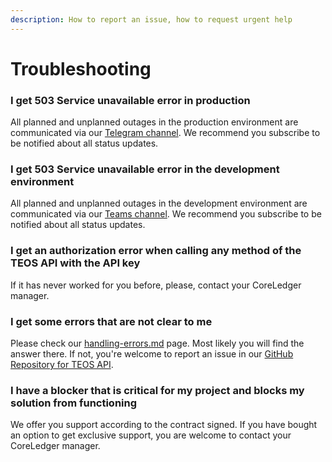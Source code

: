 ```yaml
---
description: How to report an issue, how to request urgent help
---
```


# Troubleshooting

### I get 503 Service unavailable error in production

All planned and unplanned outages in the production environment are communicated via our [Telegram channel](https://t.me/notifyteos). We recommend you subscribe to be notified about all status updates.

### I get 503 Service unavailable error in the development environment

All planned and unplanned outages in the development environment are communicated via our [Teams channel](https://teams.microsoft.com/l/team/19%3a7c74fdd4eda14673832c20b8f43e28f9%40thread.tacv2/conversations?groupId=77776e97-6a15-4726-b116-0331e989db66\&tenantId=aca70c4c-6fac-413e-9e55-3ae922e34bf8). We recommend you subscribe to be notified about all status updates.

### I get an authorization error when calling any method of the TEOS API with the API key

If it has never worked for you before, please, contact your CoreLedger manager.

### I get some errors that are not clear to me

Please check our [handling-errors.md](overview/handling-errors.md "mention") page. Most likely you will find the answer there. If not, you're welcome to report an issue in our [GitHub Repository for TEOS API](https://github.com/CoreLedger-TEOS/API/issues).

### I have a blocker that is critical for my project and blocks my solution from functioning

We offer you support according to the contract signed. If you have bought an option to get exclusive support, you are welcome to contact your CoreLedger manager.

